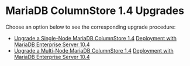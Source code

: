 
# MariaDB ColumnStore 1.4 Upgrades

Choose an option below to see the corresponding upgrade procedure:


* [Upgrade a Single-Node MariaDB ColumnStore 1.4](https://mariadb.com/kb/en/deploy-mariadb-columnstore-with-mariadb-community-server/)
[Deployment with MariaDB Enterprise Server 10.4](https://mariadb.com/kb/en/enterprise-server/)
* [Upgrade a Multi-Node MariaDB ColumnStore 1.4](/kb/en/deploy-mariadb-columnstore-with-mariadb-community-server/)
[Deployment with MariaDB Enterprise Server 10.4](/kb/en/enterprise-server/)

